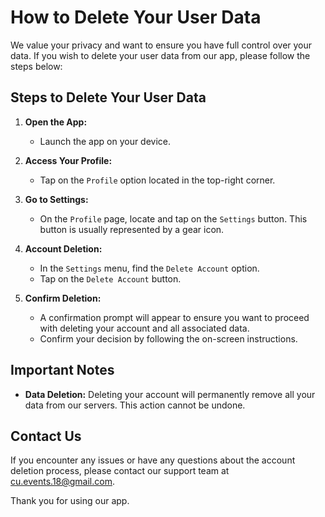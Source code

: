 # How to Delete Your User Data

We value your privacy and want to ensure you have full control over your data. If you wish to delete your user data from our app, please follow the steps below:

## Steps to Delete Your User Data

1. **Open the App:**
   - Launch the app on your device.

2. **Access Your Profile:**
   - Tap on the `Profile` option located in the top-right corner.

3. **Go to Settings:**
   - On the `Profile` page, locate and tap on the `Settings` button. This button is usually represented by a gear icon.

4. **Account Deletion:**
   - In the `Settings` menu, find the `Delete Account` option.
   - Tap on the `Delete Account` button.

5. **Confirm Deletion:**
   - A confirmation prompt will appear to ensure you want to proceed with deleting your account and all associated data.
   - Confirm your decision by following the on-screen instructions.

## Important Notes

- **Data Deletion:** Deleting your account will permanently remove all your data from our servers. This action cannot be undone.

## Contact Us

If you encounter any issues or have any questions about the account deletion process, please contact our support team at [cu.events.18@gmail.com](mailto:cu.events.18@gmail.com).

Thank you for using our app.
